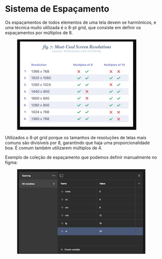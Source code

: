 # Sistema de Espaçamento

Os espaçamentos de todos elementos de uma tela devem se harmônicos, e uma técnica muito utilizada é o 8-pt grid, que consiste em definir os espaçamentos por múltiplos de 8.



<figure><img src=".gitbook/assets/image (10) (1).png" alt=""><figcaption></figcaption></figure>

Utilizados o 8-pt grid porque  os tamanhos de resoluções de telas mais comuns são divisíveis por 8, garantindo que haja uma proporcionalidade boa. É comum também utilizarem múltiplos de 4.



Exemplo de coleção de espaçamento que podemos definir manualmente no figma:

<figure><img src=".gitbook/assets/image (11) (1).png" alt=""><figcaption></figcaption></figure>
